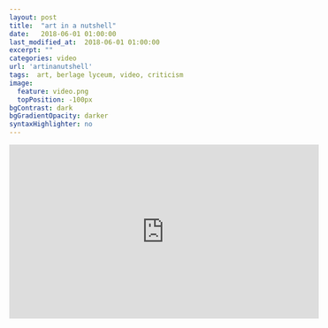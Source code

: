 ```yaml
---
layout: post
title:  "art in a nutshell"
date:   2018-06-01 01:00:00
last_modified_at:  2018-06-01 01:00:00
excerpt: ""
categories: video
url: 'artinanutshell'
tags:  art, berlage lyceum, video, criticism
image:
  feature: video.png
  topPosition: -100px
bgContrast: dark
bgGradientOpacity: darker
syntaxHighlighter: no
---
```



<div style="text-align: center"><iframe width="560" height="315" src="https://www.youtube.com/embed/T4sgWdE88YE" frameborder="0" allow="accelerometer; autoplay; encrypted-media; gyroscope; picture-in-picture" allowfullscreen></iframe></div>



